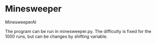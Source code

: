 # Minesweeper
MinesweeperAI


The program can be run in minesweeper.py. The difficulty is fixed for the 1000 runs, but can be changes by shifting variable.
